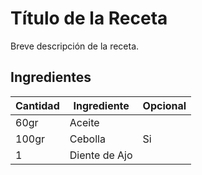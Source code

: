 # Título de la Receta

Breve descripción de la receta.

## Ingredientes

| Cantidad  | Ingrediente | Opcional |
| --- | --- | --- |
| 60gr  | Aceite  | |
| 100gr  | Cebolla  | Si |
| 1  | Diente de Ajo  | |
